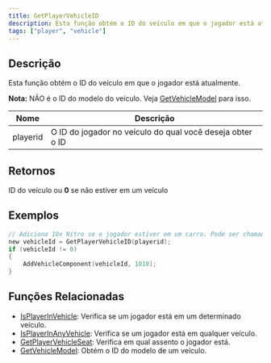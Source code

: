```yaml
---
title: GetPlayerVehicleID
description: Esta função obtém o ID do veículo em que o jogador está atualmente.
tags: ["player", "vehicle"]
---
```


## Descrição

Esta função obtém o ID do veículo em que o jogador está atualmente.

**Nota:** NÃO é o ID do modelo do veículo. Veja [GetVehicleModel](GetVehicleModel) para isso.

| Nome      | Descrição                                                        |
| --------- | ---------------------------------------------------------------- |
| playerid  | O ID do jogador no veículo do qual você deseja obter o ID         |

## Retornos

ID do veículo ou **0** se não estiver em um veículo

## Exemplos

```c
// Adiciona 10x Nitro se o jogador estiver em um carro. Pode ser chamado em um comando.
new vehicleId = GetPlayerVehicleID(playerid);
if (vehicleId != 0)
{
    AddVehicleComponent(vehicleId, 1010);
}
```

## Funções Relacionadas

- [IsPlayerInVehicle](IsPlayerInVehicle): Verifica se um jogador está em um determinado veículo.
- [IsPlayerInAnyVehicle](IsPlayerInAnyVehicle): Verifica se um jogador está em qualquer veículo.
- [GetPlayerVehicleSeat](GetPlayerVehicleSeat): Verifica em qual assento o jogador está.
- [GetVehicleModel](GetVehicleModel): Obtém o ID do modelo de um veículo.
